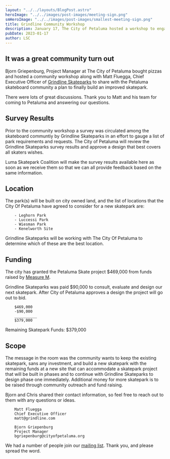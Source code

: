 ```yaml
---
layout: "../../layouts/BlogPost.astro"
heroImage: "../../images/post-images/meeting-sign.png"
smHeroImage: "../../images/post-images/smallest-meeting-sign.png"
title: Grindline Community Workshop
description: January 17, The City of Petaluma hosted a workshop to engage community memebers in the Skate Petaluma project.
pubDate: 2023-01-17
author: LSC
---
```

## It was a great community turn out
Bjorn Griepenburg, Project Manager at The City of Petaluma bought pizzas and hosted a community workshop along with Matt Fluegga, Chief Executive Officer of [Grindline Skateparks](https://grindline.com/) to share with the Petaluma skateboard community a plan to finally build an improved skatepark.

There were lots of great discussions. Thank you to Matt and his team for coming to Petaluma and answering our questions.



## Survey Results
Prior to the community workshop a survey was circulated among the skateboard communtiy by Grindline Skateparks in an effort to gauge a list of park requirements and requests. The City of Petaluma will review the Grindline Skateparks survey results and approve a design that best covers all skaters wishes.  

Luma Skatepark Coalition will make the survey results available here as soon as we receive them so that  we can all provide feedback based on the same information. 


## Location

The park(s) will be built on city owned land, and the list of locations that the City Of Petaluma have agreed to consider for a new skatepark are:
        
        - Leghorn Park
        - Luccessi Park
        - Wiesman Park
        - Kenelworth Site

Grindline Skateparks will be  working with The City Of Petaluma to determine which of these are the best location. 


## Funding

The city has granted the Petaluma Skate project <span class='funds'>$469,000</span> from funds raised by <a href='https://cityofpetaluma.org/measure-m-parks-for-all/#:~:text=Approved%20by%2072.6%20percent%20of,maintain%2C%20protect%20and%20operate%20parks.'>Measure M</a>.

Grindline Skateparks was paid <span class='funds'>$90,000</span> to consult, evaluate and design our next skatepark. 
After City of Petaluma approves a design the project will go out to bid. 


        $469,000
        -$90,000
        __________
        $379,000

<span class='funds'>Remaining Skatepark Funds: $379,000</span>

## Scope

The message in the room was the community wants to keep the existing skatepark, sans any investment, and build a new skatepark with the remaining funds at a new site that can accommodate a skatepark project that will be built in phases and to  continue with Grindline Skateparks to design phase one immediately. Additional money for more skatepark is to be raised through community outreach and fund raising.


Bjorn and Chris shared their contact information, so feel free to reach out to them with any questions or ideas.
    
        Matt Fluegga
        Chief Executive Officer
        matt@grindline.com

        Bjorn Griepenburg 
        Project Manager 
        bgriepenburg@cityofpetaluma.org
    
We had a number of people join our [mailing list](../../index.html#aboveFold). Thank you, and please spread the word.

